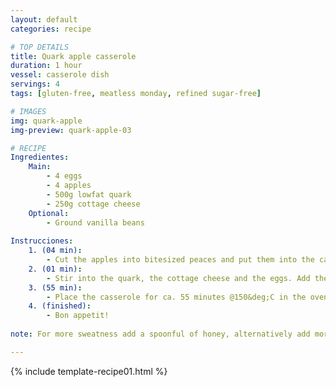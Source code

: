 ```yaml
---
layout: default
categories: recipe

# TOP DETAILS
title: Quark apple casserole
duration: 1 hour
vessel: casserole dish
servings: 4
tags: [gluten-free, meatless monday, refined sugar-free]

# IMAGES
img: quark-apple
img-preview: quark-apple-03

# RECIPE
Ingredientes:
    Main:
        - 4 eggs
        - 4 apples
        - 500g lowfat quark
        - 250g cottage cheese
    Optional:
        - Ground vanilla beans
        
Instrucciones:
    1. (04 min): 
        - Cut the apples into bitesized peaces and put them into the casserole dish.
    2. (01 min): 
        - Stir into the quark, the cottage cheese and the eggs. Add the optional ground Vanilla beans.
    3. (55 min):
        - Place the casserole for ca. 55 minutes @150&deg;C in the oven.
    4. (finished): 
        - Bon appetit!
  
note: For more sweatness add a spoonful of honey, alternatively add more apples or a banana.

---
```

<!--more-->

{% include template-recipe01.html %}

